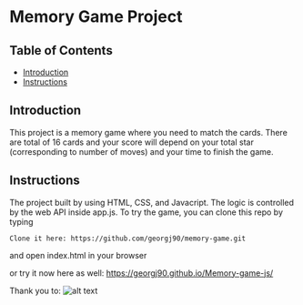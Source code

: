 # Memory Game Project

## Table of Contents

* [Introduction](#introduction)
* [Instructions](#instructions)

## Introduction

This project is a memory game where you need to match the cards. There are total of 16 cards and your score will depend on your total star (corresponding to number of moves) and your time to finish the game.

## Instructions

The project built by using HTML, CSS, and Javacript. The logic is controlled by the web API inside app.js.
To try the game, you can clone this repo by typing

```
Clone it here: https://github.com/georgj90/memory-game.git
```

and open index.html in your browser

or try it now here as well: https://georgj90.github.io/Memory-game-js/

Thank you to:
![alt text](https://cdn.worldvectorlogo.com/logos/udacity-2.svg "Udacity")
